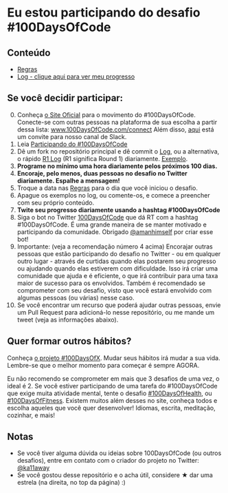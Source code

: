 # Eu estou participando do desafio #100DaysOfCode

## Conteúdo

* [Regras](regras.md)
* [Log - clique aqui para ver meu progresso](log.md)



## Se você decidir participar:

0.  Conheça [o Site Oficial](http://100daysofcode.com/) para o movimento do #100DaysOfCode. Conecte-se com outras pessoas na plataforma de sua escolha a partir dessa lista: www.100DaysOfCode.com/connect
    Além disso, [aqui](https://www.100daysofcode.com/slack) está um convite para nosso canal de Slack.
1.  Leia [Participando do #100DaysOfCode](https://medium.freecodecamp.com/join-the-100daysofcode-556ddb4579e4)
2.  Dê um fork no repositório principal e dê commit o [Log](log.md), ou a alternativa, o rápido [R1 Log](r1-log.md) (R1 significa Round 1) diariamente. [Exemplo](https://github.com/Kallaway/100-days-kallaway-log).
3.  **Programe no mínimo uma hora diariamente pelos próximos 100 dias.**
4.  **Encoraje, pelo menos, duas pessoas no desafio no Twitter diariamente. Espalhe a mensagem!**
5.  Troque a data nas [Regras](regras.md) para o dia que você iniciou o desafio.
6.  Apague os exemplos no log, ou comente-os, e comece a preencher com seu próprio conteúdo.
7.  **Twite seu progresso diariamente usando a hashtag #100DaysOfCode**
8.  Siga o bot no Twitter [100DaysOfCode](https://twitter.com/_100DaysOfCode) que dá RT com a hashtag #100DaysOfCode. É uma grande maneira de se manter motivado e participando da comunidade. Obrigado [@amanhimself](https://twitter.com/amanhimself) por criar esse bot!
9.  Importante: (veja a recomendação número 4 acima) Encorajar outras pessoas que estão participando do desafio no Twitter - ou em qualquer outro lugar -  através de curtidas quando elas postarem seu progresso ou ajudando quando elas estiverem com dificuldade. Isso irá criar uma comunidade que ajuda e é eficiente, o que irá contribuir para uma taxa maior de sucesso para os envolvidos. Também é recomendado se comprometer com seu desafio, visto que você estará envolvido com algumas pessoas (ou várias) nesse caso.
10. Se você encontrar um recurso que poderá ajudar outras pessoas, envie um Pull Request para adicioná-lo nesse repositório, ou me mande um tweet (veja as informações abaixo).

## Quer formar outros hábitos?

Conheça [o projeto #100DaysOfX](http://100daysofx.com/). Mudar seus hábitos irá mudar a sua vida. Lembre-se que o melhor momento para começar é sempre AGORA.

Eu não recomendo se comprometer em mais que 3 desafios de uma vez, o ideal é 2. Se você estiver participando de uma tarefa do #100DaysOfCode que exige muita atividade mental, tente o desafio [#100DaysOfHealth](http://100daysofx.com/where-x-is/health/), ou [#100DaysOfFitness](http://100daysofx.com/challenges/). Existem muitos além desses no site, conheça todos e escolha aqueles que você quer desenvolver! Idiomas, escrita, meditação, cozinhar, e mais!

## Notas

* Se você tiver alguma dúvida ou ideias sobre 100DaysOfCode (ou outros desafios), entre em contato com o criador do projeto no Twitter: [@ka11away](https://twitter.com/ka11away)
* Se você gostou desse repositório e o acha útil, considere &#9733; dar uma estrela (na direita, no top da página) :)

